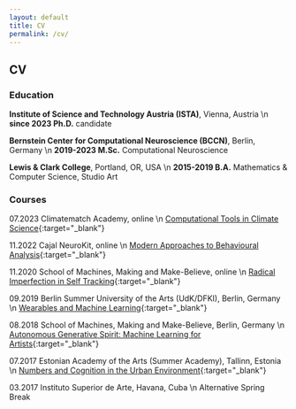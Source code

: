 ```yaml
---
layout: default
title: CV
permalink: /cv/
---
```


## CV 

### </u>Education</u>

**Institute of Science and Technology Austria (ISTA)**, Vienna, Austria \n
**since 2023 Ph.D.** candidate

**Bernstein Center for Computational Neuroscience (BCCN)**, Berlin, Germany \n
**2019-2023 M.Sc.** Computational Neuroscience

**Lewis & Clark College**, Portland, OR, USA \n
**2015-2019 B.A.** Mathematics & Computer Science, Studio Art

### </u>Courses</u>

07.2023 Climatematch Academy, online \n
[Computational Tools in Climate Science](https://academy.climatematch.io/){:target="_blank"}

11.2022 Cajal NeuroKit, online \n
[Modern Approaches to Behavioural Analysis](https://cajal-training.org/neurokit/behavioural-analysis/){:target="_blank"}

11.2020 School of Machines, Making and Make-Believe, online \n
[Radical Imperfection in Self Tracking](https://www.are.na/kit-kuksenok/radical-imperfection){:target="_blank"}

09.2019 Berlin Summer University of the Arts (UdK/DFKI), Berlin, Germany \n
[Wearables and Machine Learning](https://summer-university.udk-berlin.de/workshops/find-courses/overview/custom-content-courses/wearables-and-machine-learning/){:target="_blank"}

08.2018 School of Machines, Making and Make-Believe, Berlin, Germany \n
[Autonomous Generative Spirit: Machine Learning for Artists](https://www.schoolofma.org/autonomous-generative-spirit){:target="_blank"}

07.2017 Estonian Academy of the Arts (Summer Academy), Tallinn, Estonia \n
[Numbers and Cognition in the Urban Environment](https://www.summerschoolsineurope.eu/course/10767/numbers-and-cognition-in-the-urban-environment){:target="_blank"}

03.2017 Instituto Superior de Arte, Havana, Cuba \n
Alternative Spring Break 




